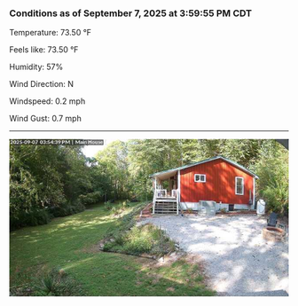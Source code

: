 ### Conditions as of September 7, 2025 at 3:59:55 PM CDT 

Temperature: 73.50 &deg;F

Feels like: 73.50 &deg;F

Humidity: 57%

Wind Direction: N

Windspeed: 0.2 mph

Wind Gust: 0.7 mph

---

<img src="./images/latest.jpeg"/>

